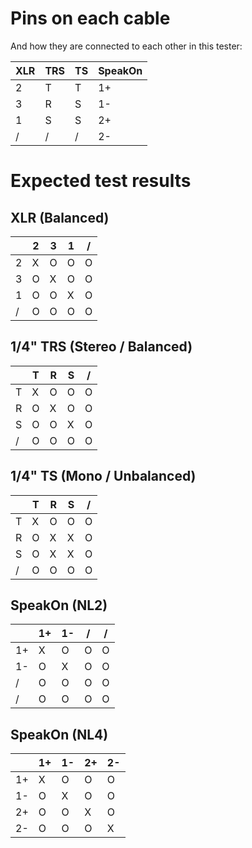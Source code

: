 # Pins on each cable
And how they are connected to each other in this tester:

|XLR|TRS|TS|SpeakOn|
|-|-|-|-|
|2|T|T|1+|
|3|R|S|1-|
|1|S|S|2+|
|/|/|/|2-|

# Expected test results

## XLR (Balanced)

| |2|3|1|/|
|-|-|-|-|-|
|2|X|O|O|O|
|3|O|X|O|O|
|1|O|O|X|O|
|/|O|O|O|O|

## 1/4" TRS (Stereo / Balanced)

| |T|R|S|/|
|-|-|-|-|-|
|T|X|O|O|O|
|R|O|X|O|O|
|S|O|O|X|O|
|/|O|O|O|O|

## 1/4" TS (Mono / Unbalanced)

| |T|R|S|/|
|-|-|-|-|-|
|T|X|O|O|O|
|R|O|X|X|O|
|S|O|X|X|O|
|/|O|O|O|O|

## SpeakOn (NL2)

| |1+|1-|/|/|
|-|-|-|-|-|
|1+|X|O|O|O|
|1-|O|X|O|O|
|/|O|O|O|O|
|/|O|O|O|O|

## SpeakOn (NL4)

| |1+|1-|2+|2-|
|-|-|-|-|-|
|1+|X|O|O|O|
|1-|O|X|O|O|
|2+|O|O|X|O|
|2-|O|O|O|X|
